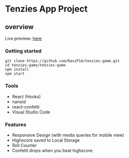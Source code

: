 # Tenzies App Project

## overview

Live preview: <a href="https://ravip14.github.io/tenzies-game/">here</a>.

### Getting started

```
git clone https://github.com/RaviP14/tenzies-game.git
cd tenzies-game/tenzies-game
npm install
npm start
```

### Tools

- React (Hooks)
- nanoid
- react-confetti
- Visual Studio Code

### Features

- Responsive Design (with media queries for mobile view)
- Highscore saved to Local Storage
- Roll Counter
- Confetti drops when you beat highscore.
